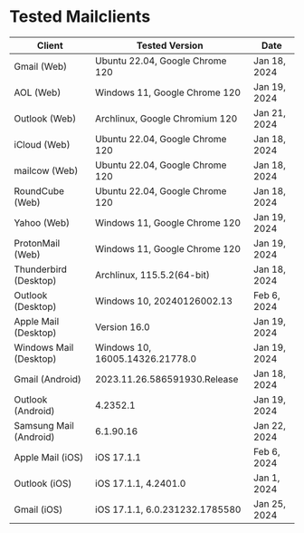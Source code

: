 # Tested Mailclients

| Client                 | Tested Version                  | Date         |
| ---------------------- | ------------------------------- | ------------ |
| Gmail (Web)            | Ubuntu 22.04, Google Chrome 120 | Jan 18, 2024 |
| AOL (Web)              | Windows 11, Google Chrome 120   | Jan 19, 2024 |
| Outlook (Web)          | Archlinux, Google Chromium 120  | Jan 21, 2024 |
| iCloud (Web)           | Ubuntu 22.04, Google Chrome 120 | Jan 18, 2024 |
| mailcow (Web)          | Ubuntu 22.04, Google Chrome 120 | Jan 18, 2024 |
| RoundCube (Web)        | Ubuntu 22.04, Google Chrome 120 | Jan 18, 2024 |
| Yahoo (Web)            | Windows 11, Google Chrome 120   | Jan 19, 2024 |
| ProtonMail (Web)       | Windows 11, Google Chrome 120   | Jan 19, 2024 |
| Thunderbird (Desktop)  | Archlinux, 115.5.2(64-bit)      | Jan 18, 2024 |
| Outlook (Desktop)      | Windows 10, 20240126002.13      | Feb 6, 2024  |
| Apple Mail (Desktop)   | Version 16.0                    | Jan 19, 2024 |
| Windows Mail (Desktop) | Windows 10, 16005.14326.21778.0 | Jan 19, 2024 |
| Gmail (Android)        | 2023.11.26.586591930.Release    | Jan 18, 2024 |
| Outlook (Android)      | 4.2352.1                        | Jan 19, 2024 |
| Samsung Mail (Android) | 6.1.90.16                       | Jan 22, 2024 |
| Apple Mail (iOS)       | iOS 17.1.1                      | Feb 6, 2024  |
| Outlook (iOS)          | iOS 17.1.1, 4.2401.0            | Jan 1, 2024  |
| Gmail (iOS)            | iOS 17.1.1, 6.0.231232.1785580  | Jan 25, 2024 |
